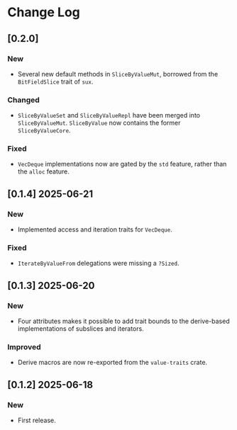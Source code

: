 # Change Log

## [0.2.0]

### New

* Several new default methods in `SliceByValueMut`, borrowed
  from the `BitFieldSlice` trait of `sux`.

### Changed

* `SliceByValueSet` and `SliceByValueRepl` have been merged
  into `SliceByValueMut`. `SliceByValue` now contains the former
  `SliceByValueCore`.

### Fixed

* `VecDeque` implementations now are gated by the `std` feature, rather than
  the `alloc` feature.

## [0.1.4] 2025-06-21

### New

* Implemented access and iteration traits for `VecDeque`.

### Fixed

* `IterateByValueFrom` delegations were missing a `?Sized`.

## [0.1.3] 2025-06-20

### New

* Four attributes makes it possible to add trait bounds to the
  derive-based implementations of subslices and iterators.

### Improved

* Derive macros are now re-exported from the `value-traits` crate.

## [0.1.2] 2025-06-18

### New

* First release.
